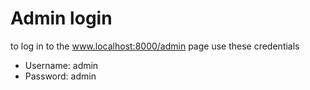 # Admin login
to log in to the www.localhost:8000/admin page use these credentials
* Username: admin
* Password: admin

